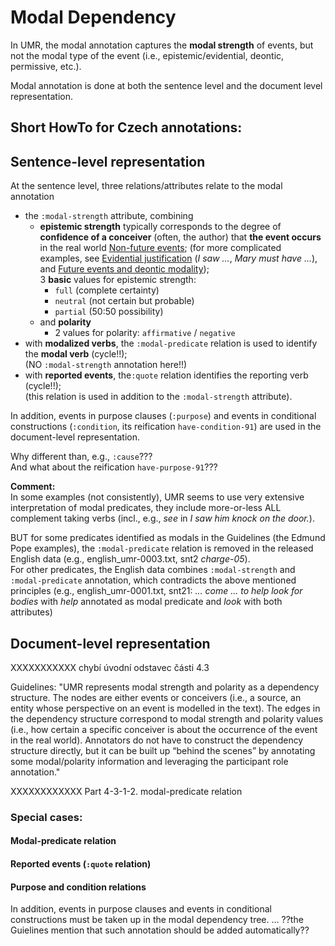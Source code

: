 # Modal Dependency



In UMR, the modal annotation captures the **modal strength** of events, but not the modal type of the event (i.e., epistemic/evidential, deontic, permissive, etc.).

Modal annotation is done at both the sentence level and the document level representation.

  

## Short HowTo for Czech annotations:



## Sentence-level representation


At the sentence level, three relations/attributes relate to  the modal annotation
- the `:modal-strength` attribute, combining 
  - **epistemic strength** typically corresponds to the degree of **confidence of a conceiver** (often, the author) that **the event occurs** in the real world [Non-future events](https://github.com/ufal/umr-guidelines/blob/master/guidelines.md#part-4-3-1-1-1-non-future-events); (for more complicated examples, see [Evidential justification](https://github.com/ufal/umr-guidelines/blob/master/guidelines.md#part-4-3-1-1-2-evidential-justification) (_I saw ..._, _Mary must have ..._), and [Future events and deontic modality](https://github.com/ufal/umr-guidelines/blob/master/guidelines.md#part-4-3-1-1-3-future-events-and-deontic-modality));  
  3 **basic** values for epistemic strength: 
    - `full` (complete certainty) 
    - `neutral` (not certain but probable) 
    - `partial` (50:50 possibility) 
  -  and **polarity**
     - 2 values for polarity: `affirmative` / `negative`  
- with **modalized verbs**, the `:modal-predicate` relation is used to identify the **modal verb** (cycle!!);  
  (NO `:modal-strength` annotation here!!)
- with **reported events**, the`:quote` relation identifies the reporting verb (cycle!!);   
(this relation is used in addition to the `:modal-strength` attribute).

In addition,  events in purpose clauses (`:purpose`) and events in conditional constructions (`:condition`, its reification `have-condition-91`) are used in the document-level representation.

Why different than, e.g., `:cause`???  
And what about the reification `have-purpose-91`???
 
**Comment:**  
In some examples (not consistently), UMR seems to use very extensive interpretation of modal predicates, they include more-or-less ALL complement taking verbs (incl., e.g., _see_ in _I saw him knock on the door._).  

BUT for some predicates identified as modals in the Guidelines (the Edmund Pope examples), the `:modal-predicate` relation is removed in the released English data (e.g., english_umr-0003.txt, snt2 _charge-05_).  
For other predicates, the English data combines `:modal-strength` and `:modal-predicate` annotation, which contradicts the above mentioned principles (e.g., english_umr-0001.txt, snt21: _... come ... to help look for bodies_ with _help_ annotated as modal predicate and _look_ with both attributes) 


## Document-level representation

XXXXXXXXXXX chybí úvodní odstavec části 4.3

Guidelines: "UMR represents modal strength and polarity as a dependency structure. The nodes are either events or conceivers (i.e., a source, an entity whose perspective on an event is modelled in the text). The edges in the dependency structure correspond to modal strength and polarity values (i.e., how certain a specific conceiver is about the occurrence of the event in the real world). Annotators do not have to construct the dependency structure directly, but it can be built up “behind the scenes” by annotating some modal/polarity information and leveraging the participant role annotation."


XXXXXXXXXXXX Part 4-3-1-2. modal-predicate relation





### Special cases:
#### Modal-predicate relation
#### Reported events (`:quote` relation)




#### Purpose and condition relations
In addition, events in purpose clauses and events in conditional constructions must be taken up in the modal dependency tree. ... ??the Guielines mention that such annotation should be added automatically??
